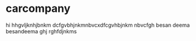
# carcompany
hi
hhgvljknhjbnkm
dcfgvbhjnkmnbvcxdfcgvhbjnkm nbvcfgh
besan
deema
besandeema
ghj
rghfdjnkms
